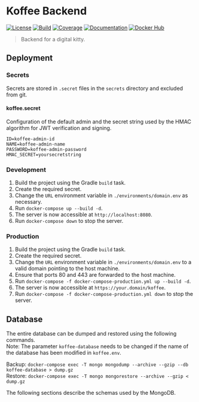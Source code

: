 # Koffee Backend

<p align="left">
    <a href="https://www.apache.org/licenses/LICENSE-2.0"><img alt="License" src="https://img.shields.io/github/license/koffee-project/koffee-backend?color=e9d0b9&style=for-the-badge"></a>
    <a href="https://travis-ci.com/koffee-project/koffee-backend"><img alt="Build" src="https://img.shields.io/travis/com/deryeger/refunk?color=a9755c&style=for-the-badge"></a>
    <a href="https://codecov.io/gh/koffee-project/koffee-backend"><img alt="Coverage" src="https://img.shields.io/codecov/c/github/koffee-project/koffee-backend?color=b4534b&style=for-the-badge"></a>
    <a href="https://koffee.yeger.eu"><img alt="Documentation" src="https://img.shields.io/badge/Documentation-Available-blue?color=bc9a7c&style=for-the-badge"></a>
    <a href="https://hub.docker.com/repository/docker/deryeger/koffee-backend"><img alt="Docker Hub" src="https://img.shields.io/docker/v/deryeger/koffee-backend?label=Docker%20Hub&sort=date&color=e4d2cf&style=for-the-badge"></a>
</p>

> Backend for a digital kitty.

## Deployment

### Secrets

Secrets are stored in `.secret` files in the `secrets` directory and excluded from git.

#### koffee.secret

Configuration of the default admin and the secret string used by the HMAC algorithm for JWT verification and signing.

```
ID=koffee-admin-id
NAME=koffee-admin-name
PASSWORD=koffee-admin-password
HMAC_SECRET=yoursecretstring
```

### Development

1. Build the project using the Gradle `build` task.
2. Create the required secret.
3. Change the `URL` environment variable in `./environments/domain.env` as necessary.
4. Run `docker-compose up --build -d`.
5. The server is now accessible at `http://localhost:8080`.
6. Run `docker-compose down` to stop the server.

### Production

1. Build the project using the Gradle `build` task.
2. Create the required secret.
3. Change the `URL` environment variable in `./environments/domain.env` to a valid domain pointing to the host machine.
4. Ensure that ports 80 and 443 are forwarded to the host machine.
5. Run `docker-compose -f docker-compose-production.yml up --build -d`.
6. The server is now accessible at `https://your.domain/koffee`.
7. Run `docker-compose -f docker-compose-production.yml down` to stop the server.

## Database

The entire database can be dumped and restored using the following commands.\
Note: The parameter `koffee-database` needs to be changed if the name of the database has been modified in `koffee.env`.

Backup: `docker-compose exec -T mongo mongodump --archive --gzip --db koffee-database > dump.gz`\
Restore: `docker-compose exec -T mongo mongorestore --archive --gzip < dump.gz`

The following sections describe the schemas used by the MongoDB.
